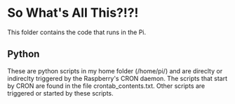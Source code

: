 # So What's All This?!?!

This folder contains the code that runs in the Pi. 

## Python
These are python scripts in my home folder (/home/pi/) and are direclty or indireclty triggered by the Raspberry's CRON daemon. The scripts that start by CRON are found in the file crontab_contents.txt. Other scripts are triggered or started by these scripts.

